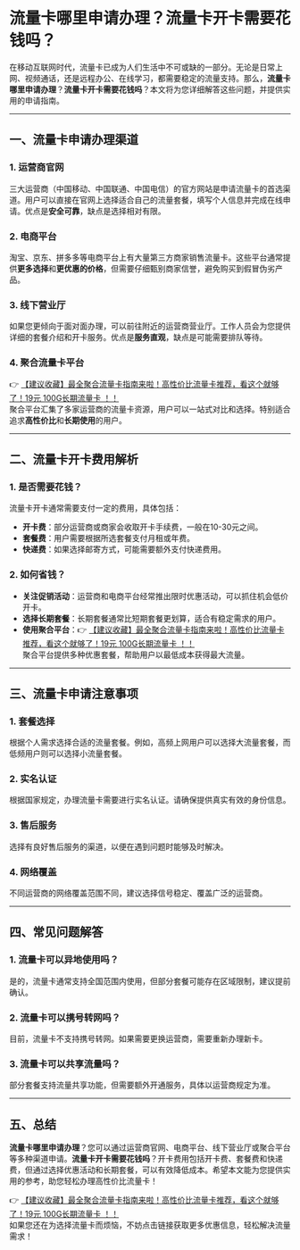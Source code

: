 # 流量卡哪里申请办理？流量卡开卡需要花钱吗？

在移动互联网时代，流量卡已成为人们生活中不可或缺的一部分。无论是日常上网、视频通话，还是远程办公、在线学习，都需要稳定的流量支持。那么，**流量卡哪里申请办理**？**流量卡开卡需要花钱吗**？本文将为您详细解答这些问题，并提供实用的申请指南。

---

## 一、流量卡申请办理渠道

### 1. 运营商官网
三大运营商（中国移动、中国联通、中国电信）的官方网站是申请流量卡的首选渠道。用户可以直接在官网上选择适合自己的流量套餐，填写个人信息并完成在线申请。优点是**安全可靠**，缺点是选择相对有限。

### 2. 电商平台
淘宝、京东、拼多多等电商平台上有大量第三方商家销售流量卡。这些平台通常提供**更多选择**和**更优惠的价格**，但需要仔细甄别商家信誉，避免购买到假冒伪劣产品。

### 3. 线下营业厅
如果您更倾向于面对面办理，可以前往附近的运营商营业厅。工作人员会为您提供详细的套餐介绍和开卡服务。优点是**服务直观**，缺点是可能需要排队等待。

### 4. 聚合流量卡平台
👉 [【建议收藏】最全聚合流量卡指南来啦！高性价比流量卡推荐，看这个就够了！19元 100G长期流量卡 ！！](https://bit.ly/Liuliangka)  
聚合平台汇集了多家运营商的流量卡资源，用户可以一站式对比和选择。特别适合追求**高性价比**和**长期使用**的用户。

---

## 二、流量卡开卡费用解析

### 1. 是否需要花钱？
流量卡开卡通常需要支付一定的费用，具体包括：
- **开卡费**：部分运营商或商家会收取开卡手续费，一般在10-30元之间。
- **套餐费**：用户需要根据所选套餐支付月租或年费。
- **快递费**：如果选择邮寄方式，可能需要额外支付快递费用。

### 2. 如何省钱？
- **关注促销活动**：运营商和电商平台经常推出限时优惠活动，可以抓住机会低价开卡。
- **选择长期套餐**：长期套餐通常比短期套餐更划算，适合有稳定需求的用户。
- **使用聚合平台**：👉 [【建议收藏】最全聚合流量卡指南来啦！高性价比流量卡推荐，看这个就够了！19元 100G长期流量卡 ！！](https://bit.ly/Liuliangka)  
聚合平台提供多种优惠套餐，帮助用户以最低成本获得最大流量。

---

## 三、流量卡申请注意事项

### 1. 套餐选择
根据个人需求选择合适的流量套餐。例如，高频上网用户可以选择大流量套餐，而低频用户则可以选择小流量套餐。

### 2. 实名认证
根据国家规定，办理流量卡需要进行实名认证。请确保提供真实有效的身份信息。

### 3. 售后服务
选择有良好售后服务的渠道，以便在遇到问题时能够及时解决。

### 4. 网络覆盖
不同运营商的网络覆盖范围不同，建议选择信号稳定、覆盖广泛的运营商。

---

## 四、常见问题解答

### 1. 流量卡可以异地使用吗？
是的，流量卡通常支持全国范围内使用，但部分套餐可能存在区域限制，建议提前确认。

### 2. 流量卡可以携号转网吗？
目前，流量卡不支持携号转网。如果需要更换运营商，需要重新办理新卡。

### 3. 流量卡可以共享流量吗？
部分套餐支持流量共享功能，但需要额外开通服务，具体以运营商规定为准。

---

## 五、总结

**流量卡哪里申请办理**？您可以通过运营商官网、电商平台、线下营业厅或聚合平台等多种渠道申请。**流量卡开卡需要花钱吗**？开卡费用包括开卡费、套餐费和快递费，但通过选择优惠活动和长期套餐，可以有效降低成本。希望本文能为您提供实用的参考，助您轻松办理高性价比流量卡！

👉 [【建议收藏】最全聚合流量卡指南来啦！高性价比流量卡推荐，看这个就够了！19元 100G长期流量卡 ！！](https://bit.ly/Liuliangka)  
如果您还在为选择流量卡而烦恼，不妨点击链接获取更多优惠信息，轻松解决流量需求！